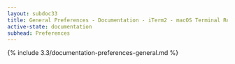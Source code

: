 ```yaml
---
layout: subdoc33
title: General Preferences - Documentation - iTerm2 - macOS Terminal Replacement
active-state: documentation
subhead: Preferences
---
```

{% include 3.3/documentation-preferences-general.md %}
